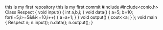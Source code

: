 this is my first repository 
this is my first commit
#include<iostream>
  #include<conio.h>
  Class Respect 
  {
  void input()
  {
  int a,b,i;
  }
  void data()
  {
  a=5;
  b=10;
  for(i=5;i>=5&&i<=10;i++)
  {
   a=a+1;
  }
  }
  void output()
  {
   cout<<a;
  }
  };
  void main
  {
  Respect n;
  n.input();
  n.data();
  n.output();
  }
  
